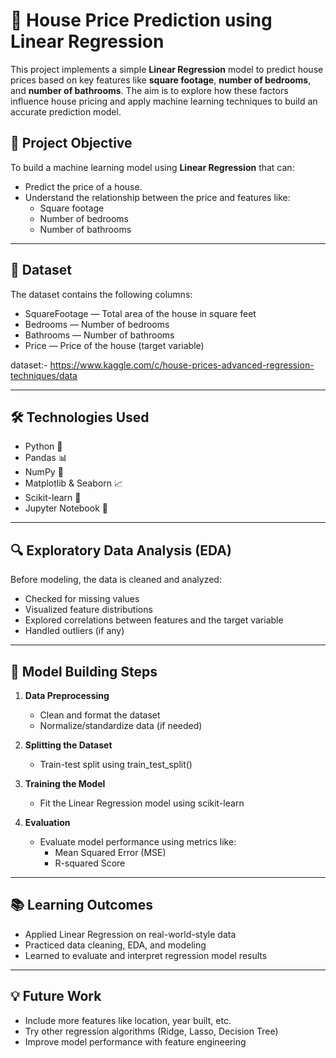 # 🏡 House Price Prediction using Linear Regression

This project implements a simple **Linear Regression** model to predict house prices based on key features like **square footage**, **number of bedrooms**, and **number of bathrooms**. The aim is to explore how these factors influence house pricing and apply machine learning techniques to build an accurate prediction model.

## 📌 Project Objective

To build a machine learning model using **Linear Regression** that can:

- Predict the price of a house.
- Understand the relationship between the price and features like:
  - Square footage
  - Number of bedrooms
  - Number of bathrooms

---

## 📁 Dataset

The dataset contains the following columns:

- SquareFootage — Total area of the house in square feet
- Bedrooms — Number of bedrooms
- Bathrooms — Number of bathrooms
- Price — Price of the house (target variable)

dataset:- https://www.kaggle.com/c/house-prices-advanced-regression-techniques/data

---

## 🛠️ Technologies Used

- Python 🐍
- Pandas 📊
- NumPy 🔢
- Matplotlib & Seaborn 📈
- Scikit-learn 🤖
- Jupyter Notebook 📒

---

## 🔍 Exploratory Data Analysis (EDA)

Before modeling, the data is cleaned and analyzed:

- Checked for missing values
- Visualized feature distributions
- Explored correlations between features and the target variable
- Handled outliers (if any)

---

## 🚀 Model Building Steps

1. **Data Preprocessing**
   - Clean and format the dataset
   - Normalize/standardize data (if needed)

2. **Splitting the Dataset**
   - Train-test split using train_test_split()

3. **Training the Model**
   - Fit the Linear Regression model using scikit-learn

4. **Evaluation**
   - Evaluate model performance using metrics like:
     - Mean Squared Error (MSE)
     - R-squared Score

---

## 📚 Learning Outcomes

- Applied Linear Regression on real-world-style data
- Practiced data cleaning, EDA, and modeling
- Learned to evaluate and interpret regression model results

---

## 💡 Future Work

- Include more features like location, year built, etc.
- Try other regression algorithms (Ridge, Lasso, Decision Tree)
- Improve model performance with feature engineering
